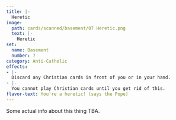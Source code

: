 ```yaml
---
title: |-
  Heretic
image: 
  path: cards/scanned/basement/07 Heretic.png
  text: |-
    Heretic
set:
  name: Basement
  number: 7
category: Anti-Catholic
effects: 
- |-
  Discard any Christian cards in front of you or in your hand.
- |-
  You cannot play Christian cards until you get rid of this.
flavor-text: You're a heretic! (says the Pope)
---
```

Some actual info about this thing TBA.
